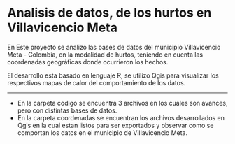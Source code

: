 # Analisis de datos, de los hurtos en Villavicencio Meta

En Este proyecto se analizo las bases de datos del municipio Villavicencio Meta - Colombia, en la modalidad de hurtos, teniendo en cuenta las coordenadas geográficas donde ocurrieron los hechos.

El desarrollo esta basado en lenguaje R, se utilizo Qgis para visualizar los respectivos mapas de calor del comportamiento de los datos.


------------

* En la carpeta codigo se encuentra 3 archivos en los cuales son avances, pero con distintas bases de datos.
* En la carpeta coordenadas se encuentran los archivos desarrollados en Qgis en la cual estan listos para ser exportados y observar como se comportan los datos en el municipio de Villavicencio Meta.
